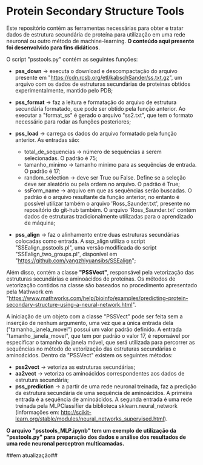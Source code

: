 # Protein Secondary Structure Tools

Este repositório contém as ferramentas necessárias para obter e tratar dados de estrutura secundária de proteína para utilização em uma rede neuronal ou outro método de machine-learning. **O conteúdo aqui presente foi desenvolvido para fins didáticos**.

O script "psstools.py" contém as seguintes funções:

- **pss_down** -> executa o download e descompactação do arquivo presente em "https://cdn.rcsb.org/etl/kabschSander/ss.txt.gz", um arquivo com os dados de estruturas secundárias de proteínas obtidos experimentalmente, mantido pelo PDB;

- **pss_format** -> faz a leitura e formatação do arquivo de estrutura secundária formatado, que pode ser obtido pela função anterior. Ao executar a "format_ss" é gerado o arquivo "ss2.txt", que tem o formato necessário para rodar as funções posteriores;

- **pss_load** -> carrega os dados do arquivo formatado pela função anterior. As entradas são:
  - total_de_sequencias -> número de sequências a serem selecionadas. O padrão é 75;
  - tamanho_minimo -> tamanho mínimo para as sequências de entrada. O padrão é 17;
  - random_selection -> deve ser True ou False. Define se a seleção deve ser aleatório ou pela ordem no arquivo. O padrão é True;
  - ssForm_name -> arquivo em que as sequências serão buscadas. O padrão é o arquivo resultante da função anterior, no entanto é possível utilizar também o arquivo 'Ross_Saunder.txt', presente no repositório do git-hub também. O arquivo 'Ross_Saunder.txt' contém dados de estruturas tradicionalmente utilizadas para o aprendizado de máquina;

- **pss_align** -> faz o alinhamento entre duas estruturas secundárias colocadas como entrada. A ssp_align utiliza o script "SSEalign_psstools.pl", uma versão modificada do script "SSEalign_two_groups.pl", disponível em "https://github.com/yangzhiyuansibs/SSEalign";

Além disso, contém a classe **"PSSVect"**, responsável pela vetorização das estruturas secundárias e aminoácidos de proteínas. Os métodos de vetorização contidos na  classe são baseados no procedimento apresentado pela Mathwork em "https://www.mathworks.com/help/bioinfo/examples/predicting-protein-secondary-structure-using-a-neural-network.html".

A iniciação de um objeto com a classe "PSSVect" pode ser feita sem a inserção de nenhum argumento, uma vez que a única entrada dela ("tamanho_janela_movel") possuí um valor padrão definido. A entrada "tamanho_janela_movel", que tem por padrão o valor 17, é reponsável por especificar o tamanho da janela móvel, que será utilizada para percorrer as sequências no método de vetorização das estruturas secundárias e aminoácidos. Dentro da "PSSVect" existem os seguintes métodos:

- **pss2vect** -> vetoriza as estruturas secundárias;
- **aa2vect** -> vetoriza os aminoácidos correspondentes aos dados de estrutura secundária;
- **pss_prediction** -> a partir de uma rede neuronal treinada, faz a predição da estrutura secundária de uma sequência de aminoácidos. A primeira entrada é a sequência de aminoácidos. A segunda entrada é uma rede treinada pela MLPClassifier da biblioteca sklearn.neural_network (informações em: http://scikit-learn.org/stable/modules/neural_networks_supervised.html).

**O arquivo "psstools_MLP.ipynb" tem um exemplo de utilização da "psstools.py" para preparação dos dados e análise dos resultados de uma rede neuronal perceptron multicamadas.**

##em atualização##
